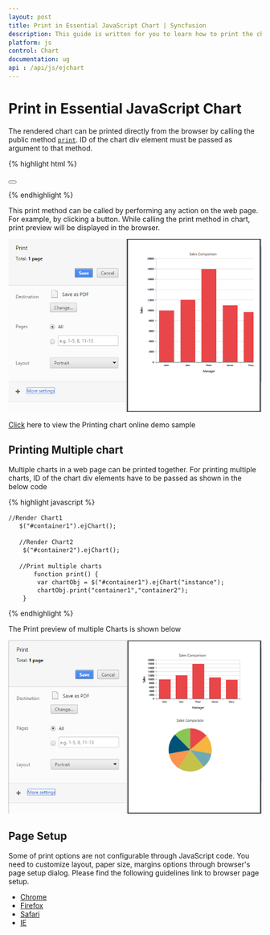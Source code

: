 ```yaml
---
layout: post
title: Print in Essential JavaScript Chart | Syncfusion
description: This guide is written for you to learn how to print the chart in Essential JavaScript Chart.
platform: js
control: Chart
documentation: ug
api : /api/js/ejchart
---
```


# Print  in Essential JavaScript Chart
The rendered chart can be printed directly from the browser by calling the public method [`print`](../api/ejchart#methods:print). ID of the chart div element must be passed as argument to that method.

{% highlight html %}

<body>
   <button type="button" onclick="print()" ></button> 
<div id="container"></div>
<script>
        //Render Chart
        $("#container").ejChart(
         {
           
         });

function print() {
var chartObj = $("#container").ejChart("instance");
chartObj.print("container");
        }

</script>
</body>

{% endhighlight %}


This print method can be called by performing any action on the web page. For example, by clicking a button. While calling the print method in chart, print preview will be displayed in the browser.

![Printing Chart in JavaScript Chart](/js/Chart/Printing_images/Printing_img1.png)

[Click](http://js.syncfusion.com/demos/web/#!/bootstrap/chart/exportandprint) here to view the Printing chart online demo sample

## Printing Multiple chart

Multiple charts in a web page can be printed together. For printing multiple charts, ID of the chart div elements have to be passed as shown in the below code 


{% highlight javascript %}
   
    //Render Chart1
       $("#container1").ejChart();

       //Render Chart2
        $("#container2").ejChart();

       //Print multiple charts 
           function print() {
            var chartObj = $("#container1").ejChart("instance");
            chartObj.print("container1","container2");
        }

{% endhighlight %}

The Print preview of multiple Charts is shown below 

![Printing Multiple Chart in JavaScript Chart](/js/Chart/Printing_images/Printing_img2.png)

## Page Setup

Some of print options are not configurable through JavaScript code. You need to customize layout, paper size, margins options through browser's page setup dialog. Please find the following guidelines link to browser page setup.

* [Chrome](https://support.google.com/chrome/answer/1379552?hl=en)
* [Firefox](https://support.mozilla.org/en-US/kb/how-print-web-pages-firefox)
* [Safari](http://www.mintprintables.com/print-tips/adjust-margins-osx/)
* [IE](http://www.helpteaching.com/help/print/index.htm) 
